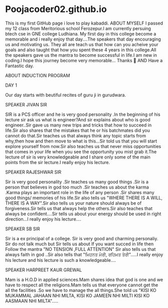 # Poojacoder02.github.io
This is my first GitHub page
i love to play kabaddi.
ABOUT MYSELF
I passed my 12 class from Meritorious school Ferozepur.I am currently persuing btech cse in GNE college Ludhiana.
My first day in this college become a memorable and i really enjoy that day....The speakers that day encouraging us and motivating us. They all are teach us that how can you acheive your goals and also taught that how you spent these 4 years in this college.All the speakers gave us the mantra to become successful in life.I am new in coding.I hope this journey become very memorable...
Thanks 🙏 AND Have a Fantastic day.

ABOUT INDUCTION PROGRAM


DAY 1

Our day starts with beutiful recites of guru ji in gurudwara.

SPEAKER JIVAN SIR

SIR is a PCS officer and he is very good personality .In the beginning of his lecture sir ask us what is engineer?And sir explains about who is good engineer..Sir gave us many new trips and tricks that how to succeed in life.Sir also shares that the mistakes that he or his batchmates did you cannot do that.Sir teaches us that always think any topic starts from why,then how and then move to what is this...Sir told us that you will start explore yourself from now.Sir also teaches us that never miss opportunities that comes in your life when you see the opportunity you mist grab it.The lecture of sir is very knowledgeable and I share only some of the main points from the sir lecture.I really enjoy his lecture.

SPEAKER RAJESHWAR SIR

Sir is very good personality .Sir teaches us many good things .Sir is a person that believes in god too much .Sir teaches us about  the karma .Karma plays an important role in the life of any person .Sir shares many good things/ memories of his life.Sir also tells us "WHERE THERE IS A WILL, THERE IS A WAY".Sir also tells us your nature should always be of forgiveness.Sir tells us that always help the others.Sir also teaches that always be confident....Sir tells us about your energy should be used in right direction...I really enjoy his lecture....

SPEAKER SB SIR

Sir is a ex principal of a college.
Sir is very good and charming personaliy. Sir do not talk much but Sir tells us about If you want succed in life then Follow the mantra "NO TENSION ,FULL ATTENTION" Sir also tells us that always faith in god ..Sir also tells that "ਮਿਹਨਤ ਮੇਰੀ, ਰਹਿਮਤ ਤੇਰੀ".....I really enjoy his lecture and his lecture is such a knowledgeable....

 SPEAKER HARPREET KAUR GREWAL

 Mam is a H.O.D in applied sciences.Mam shares idea that god is one and we have to respect all the religions.Mam tells us that everyone cannot get the all the facilities .So we have to manage the all things.She told us "KISI KO MUKAMMAL JAHAAN NHI MILTA, KISI KO JAMEEN NHI MILTI KISI KO AASMAAN NHI MILTA".....
